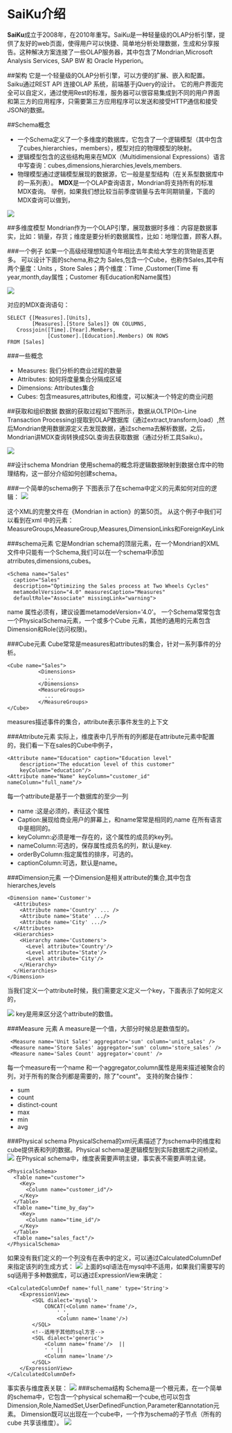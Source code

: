 # SaiKu介绍


**SaiKu**成立于2008年，在2010年重写。SaiKu是一种轻量级的OLAP分析引擎，提供了友好的web页面，使得用户可以快捷、简单地分析处理数据，生成和分享报告。这种解决方案连接了一些OLAP服务器，其中包含了Mondrian,Microsoft Analysis Services, SAP BW 和 Oracle Hyperion。

##架构
它是一个轻量级的OLAP分析引擎，可以方便的扩展、嵌入和配置。
Saiku通过REST API 连接OLAP 系统，前端基于jQuery的设计。
它的用户界面完全可以自定义，通过使用Rest的标准，服务器可以很容易集成到不同的用户界面和第三方的应用程序，只需要第三方应用程序可以发送和接受HTTP通信和接受 JSON的数据。

##Schema概念
- 一个Schema定义了一个多维度的数据库，它包含了一个逻辑模型（其中包含了cubes,hierarchies，members），模型对应的物理模型的映射。
- 逻辑模型包含的这些结构用来在MDX（Multidimensional Expressions）语言中写查询：cubes,dimensions,hierarchies,levels,members.
- 物理模型通过逻辑模型展现的数据源，它一般是星型结构（在关系型数据库中的一系列表）。
**MDX**是一个OLAP查询语言，Mondrian将支持所有的标准MDX查询。
举例，如果我们想比较当前季度销量与去年同期销量，下面的MDX查询可以做到，

![](/images/pic1.png)


##多维度模型
Mondrian作为一个OLAP引擎，展现数据时多维：内容是数据事实，比如：销量，存货；维度是要分析的数据属性，比如：地理位置，顾客人群。

###一个例子
如果一个高级经理想知道今年相比去年卖给大学生的货物是否更多。
可以设计下面的schema,称之为 Sales,包含一个Cube，也称作Sales,其中有两个量度：Units ，Store  Sales；两个维度：Time ,Customer(Time 有year,month,day属性；Customer 有Education和Name属性)

![](/images/pic2.png)


对应的MDX查询语句：

```
SELECT {[Measures].[Units],
        [Measures].[Store Sales]} ON COLUMNS,
   Crossjoin([Time].[Year].Members,
             [Customer].[Education].Members) ON ROWS
FROM [Sales]
```
###一些概念
- Measures: 我们分析的商业过程的数量
- Attributes:  如何将度量集合分隔成区域
- Dimensions: Attributes集合
- Cubes: 包含measures,attributes,和维度，可以解决一个特定的商业问题

##获取和组织数据
数据的获取过程如下图所示，数据从OLTP(On-Line Transaction Processing)提取到OLAP数据库（通过extract,transform,load）,然后Mondrian使用数据源定义去发现数据，通过schema去解析数据，之后，Mondrian讲MDX查询转换成SQL查询去获取数据（通过分析工具Saiku）。

![](/images/pic3.png)


##设计schema
Mondrian 使用schema的概念将逻辑数据映射到数据仓库中的物理结构，这一部分介绍如何创建schema。

###一个简单的schema例子
下图表示了在schema中定义的元素如何对应的逻辑：
![](/images/pic4.png)

这个XML的完整文件在《Mondrian in action》的第50页。
从这个例子中我们可以看到在xml 中的元素：MeasureGroups,MeasureGroup,Measures,DimensionLinks和ForeignKeyLink

###schema元素
它是Mondrian schema的顶层元素，在一个Mondrian的XML 文件中只能有一个Schema,我们可以在一个schema中添加atrributes,dimensions,cubes。

```
<Schema name="Sales"
  caption="Sales"
  description="Optimizing the Sales process at Two Wheels Cycles"
  metamodelVersion="4.0" measuresCaption="Measures"
  defaultRole="Associate" missingLink="warning">
```
name 属性必须有，建议设置metamodeVersion='4.0'。
一个Schema常常包含一个PhysicalSchema元素，一个或多个Cube 元素，其他的通用的元素包含Dimension和Role(访问权限)。

###Cube元素
Cube常常是measures和attributes的集合，针对一系列事件的分析。

```
<Cube name="Sales">
          <Dimensions>
            ...
          </Dimensions>
          <MeasureGroups>
            ...
          </MeasureGroups>
</Cube>
```

measures描述事件的集合，attribute表示事件发生的上下文

###Attribute元素
实际上，维度表中几乎所有的列都是在attribute元素中配置的，我们看一下在sales的Cube中例子，

```
<Attribute name="Education" caption="Education level"
    description="The education level of this customer"
    keyColumn="education"/>
<Attribute name="Name" keyColumn="customer_id" nameColumn="full_name"/>
```
每一个attribute是基于一个数据库的至少一列
- name :这是必须的，表征这个属性
- Caption:展现给商业用户的屏幕上，和name常常是相同的,name 在所有语言中是相同的。
- keyColumn:必须是唯一存在的，这个属性的成员的key列。
- nameColumn:可选的，保存属性成员名的列，默认是key.
- orderByColumn:指定属性的排序，可选的。
- captionColumn:可选，默认是name。

###Dimension元素
一个Dimension是相关attribute的集合,其中包含hierarches,levels

```
<Dimension name='Customer'>
  <Attributes>
    <Attribute name='Country' ... />
    <Attribute name='State' .../>
    <Attribute name='City' .../>
  </Attributes>
  <Hierarchies>
    <Hierarchy name='Customers'>
      <Level attribute='Country'/>
      <Level attribute='State'/>
      <Level attribute='City'/>
    </Hierarchy>
  </Hierarchies>
</Dimension>
```
当我们定义一个attribute时候，我们需要定义定义一个key，下面表示了如何定义的，

![](/images/pic5.png)
key是用来区分这个attribute的数值。


###Measure 元素
A measure是一个值，大部分时候总是数值型的。

```
 <Measure name='Unit Sales' aggregator='sum' column='unit_sales' />
 <Measure name='Store Sales' aggregator='sum' column='store_sales' />
 <Measure name='Sales Count' aggregator='count' />
```
每一个measure有一个name 和一个aggregator,column属性是用来描述被聚合的列，对于所有的聚合列都是需要的，除了"count"。
支持的聚合操作：
- sum
- count
- distinct-count
- max
- min
- avg


###Physical schema
PhysicalSchema的xml元素描述了为schema中的维度和cube提供表和列的数据。Physical schema是逻辑模型到实际数据库之间桥梁。
![](/images/pic6.png)
在Physical schema中，维度表需要声明主键，事实表不需要声明主键。
```
<PhysicalSchema>
  <Table name="customer">
    <Key>
      <Column name="customer_id"/>
    </Key>
  </Table>
  <Table name="time_by_day">
    <Key>
      <Column name="time_id"/>
    </Key>
  </Table>
  <Table name="sales_fact"/>
</PhysicalSchema>
```
如果没有我们定义的一个列没有在表中的定义，可以通过CalculatedColumnDef 来指定该列的生成方式：
![](/images/pic7.png)
上面的sql语法在mysql中不适用，如果我们需要写的sql适用于多种数据库，可以通过ExpressionView来确定：

```
<CalculatedColumnDef name='full_name' type='String'>
    <ExpressionView>
        <SQL dialect='mysql'>
            CONCAT(<Column name='fname'/>,
                ' ',
                <Column name='lname'/>)
        </SQL>
        <!--适用于其他的sql方言-->
        <SQL dialect='generic'>
            <Column name='fname'/>  ||
            ' ' ||
            <Column name='lname'/>
        </SQL>
    </ExpressionView>
</CalculatedColumnDef>
```
 事实表与维度表关联：
![](/images/pic8.png)
###schema结构
Schema是一个根元素，在一个简单的schema中，它包含一个physical schema和一个cube,也可以包含Dimension,Role,NamedSet,UserDefinedFunction,Parameter和annotation元素。
Dimension既可以出现在一个cube中，一个作为schema的子节点（所有的cube 共享该维度）。
![](/images/pic9.png)




